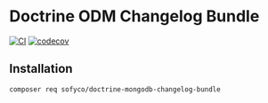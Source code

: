 # Doctrine ODM Changelog Bundle

[![CI](https://github.com/sofyco/doctrine-mongodb-changelog-bundle/actions/workflows/ci.yaml/badge.svg)](https://github.com/sofyco/doctrine-mongodb-changelog-bundle/actions/workflows/ci.yaml)
[![codecov](https://codecov.io/gh/sofyco/doctrine-mongodb-changelog-bundle/branch/main/graph/badge.svg?token=NL09KRQ74L)](https://codecov.io/gh/sofyco/doctrine-mongodb-changelog-bundle)

## Installation

```bash
composer req sofyco/doctrine-mongodb-changelog-bundle
```
